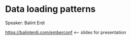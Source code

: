 # Data loading patterns

Speaker: Balint Erdi

https://balinterdi.com/emberconf  <-- slides for presentation

